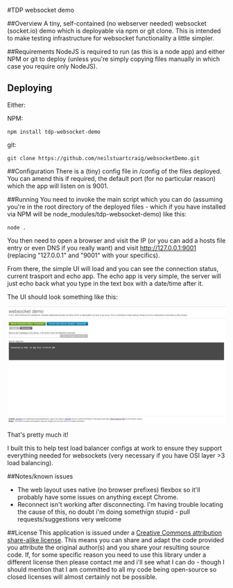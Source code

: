 #TDP websocket demo

##Overview
A tiny, self-contained (no webserver needed) websocket (socket.io) demo which is deployable via npm or git clone. This is intended to make testing infrastructure for websocket functionality a little simpler.

##Requirements
NodeJS is required to run (as this is a node app) and either NPM or git to deploy (unless you're simply copying files manually in which case you require only NodeJS).

## Deploying
Either:  

NPM:
```
npm install tdp-websocket-demo
```

git:
```
git clone https://github.com/neilstuartcraig/websocketDemo.git
```

##Configuration
There is a (tiny) config file in /config of the files deployed. You can amend this if required, the default port (for no particular reason) which the app will listen on is 9001.

##Running
You need to invoke the main script which you can do (assuming you're in the root directory of the deployed files - which if you have installed via NPM will be node_modules/tdp-websocket-demo) like this:

```
node .
```

You then need to open a browser and visit the IP (or you can add a hosts file entry or even DNS if you really want) and visit http://127.0.0.1:9001 (replacing "127.0.0.1" and "9001" with your specifics).

From there, the simple UI will load and you can see the connection status, current trasport and echo app. The echo app is very simple, the server will just echo back what you type in the text box with a date/time after it.

The UI should look something like this:

<img src="./docs/wsdemo-sg1.png" alt="screegrab of UI" />

That's pretty much it!

I built this to help test load balancer configs at work to ensure they support everything needed for websockets (very necessary if you have OSI layer >3 load balancing).

##Notes/known issues

* The web layout uses native (no browser prefixes) flexbox so it'll probably have some issues on anything except Chrome.
* Reconnect isn't working after disconnecting. I'm having trouble locating the cause of this, no doubt i'm doing somethign stupid - pull requests/suggestions very welcome

##License
This application is issued under a [Creative Commons attribution share-alike license](http://creativecommons.org/licenses/by-sa/4.0/deed.en_GB).
This means you can share and adapt the code provided you attribute the original author(s) and you share your resulting source code. If, for some specific reason you need to use this library under a different license then please contact me and i'll see what I can do - though I should mention that I am committed to all my code being open-source so closed licenses will almost certainly not be possible.
